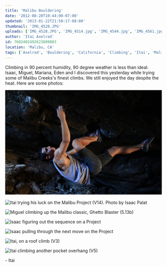 ```yaml
---
title: 'Malibu Bouldering'
date: '2012-08-20T10:44:00-07:00'
updated: '2013-01-22T21:50:17-08:00'
thumbnail: 'IMG_4528.JPG'
uploads: ['IMG_4528.JPG', 'IMG_4514.jpg', 'IMG_4544.jpg', 'IMG_4561.jpg', 'IMG_4572.jpg', 'IMG_4585.JPG', 'IMG_4611.jpg']
author: 'Itai Axelrad'
id: 7602402492623889883
location: 'Malibu, CA'
tags: ['Axelrad', 'Bouldering', 'California', 'Climbing', 'Itai', 'Malibu']
---
```


Climbing in 90 percent humidity, 90 degree weather is less than ideal. Isaac, Miguel, Mariana, Eden and I discovered this yesterday while trying some of Malibu Creeks's finest climbs. We still enjoyed the day despite the heat. Here are some photos:

![Eden holding on to the sweating 2 finger roof pocket on Chubs (V11)](uploads/IMG_4528.JPG)

![Itai trying his luck on the Malibu Project (V14). Photo by Isaac Palat](uploads/IMG_4514.jpg)

![Miguel climbing up the Malibu classic, Ghetto Blaster (5.13b)](uploads/IMG_4544.jpg)

![Isaac figuring out the sequence on a Project](uploads/IMG_4561.jpg)

![Isaac pulling through the next move on the Project](uploads/IMG_4572.jpg)

![Itai, on a roof climb (V3)](uploads/IMG_4585.JPG)

![Itai climbing another pocket overhang (V5)](uploads/IMG_4611.jpg)

\- Itai

